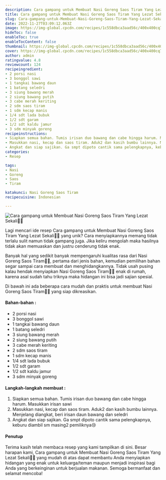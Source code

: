 ```yaml
---
description: Cara gampang untuk Membuat Nasi Goreng Saos Tiram Yang Lezat Sekali"
title: Cara gampang untuk Membuat Nasi Goreng Saos Tiram Yang Lezat Sekali
slug: Cara-gampang-untuk-Membuat-Nasi-Goreng-Saos-Tiram-Yang-Lezat-Sekali
date: 2022-11-27T03:09:12.063Z
image: https://img-global.cpcdn.com/recipes/1c558dbca3aad56c/400x400cq70/photo.jpg
hideToc: false
enableToc: true
enableTocContent: false
thumbnail: https://img-global.cpcdn.com/recipes/1c558dbca3aad56c/400x400cq70/photo.jpg
cover: https://img-global.cpcdn.com/recipes/1c558dbca3aad56c/400x400cq70/photo.jpg
author: admin
ratingvalue: 4.8
reviewcount: 124
recipeingredient:
- 2 porsi nasi
- 3 bonggol sawi
- 1 tangkai bawang daun
- 1 batang seledri
- 3 siung bawang merah
- 2 siung bawang putih
- 3 cabe merah keriting
- 2 sdm saos tiram
- 1 sdm kecap manis
- 1/4 sdt lada bubuk
- 1/2 sdt garam
- 1/2 sdt kaldu jamur
- 3 sdm minyak goreng
recipeinstructions:
- Siapkan semua bahan. Tumis irisan duo bawang dan cabe hingga harum. Masukkan irisan sawi
- Masukkan nasi, kecap dan saos tiram. Aduk2 dan kasih bumbu lainnya. Menjelang diangkat, beri irisan daun bawang dan seledri
- Angkat dan siap sajikan. Ga smpt dipoto cantik sama pelengkapnya, keburu diambil sm masing2 pemiliknya😢
categories:
- Resep

tags:
- Nasi
- Goreng
- Saos
- Tiram

katakunci: Nasi Goreng Saos Tiram
recipecuisine: Indonesian

---
```


![Cara gampang untuk Membuat Nasi Goreng Saos Tiram Yang Lezat Sekali👩‍🍳](https://img-global.cpcdn.com/recipes/1c558dbca3aad56c/400x400cq70/photo.jpg)

Lagi mencari ide resep Cara gampang untuk Membuat Nasi Goreng Saos Tiram Yang Lezat Sekali👩‍🍳 yang unik? Cara menyiapkannya memang tidak terlalu sulit namun tidak gampang juga. Jika keliru mengolah maka hasilnya tidak akan memuaskan dan justru cenderung tidak enak.

Banyak hal yang sedikit banyak mempengaruhi kualitas rasa dari Nasi Goreng Saos Tiram👩‍🍳, pertama dari jenis bahan, kemudian pemilihan bahan segar sampai cara membuat dan menghidangkannya. Tidak usah pusing kalau hendak menyiapkan Nasi Goreng Saos Tiram👩‍🍳 enak di rumah, karena asal sudah tahu triknya maka hidangan ini bisa jadi sajian spesial.

Di bawah ini ada beberapa cara mudah dan praktis untuk membuat Nasi Goreng Saos Tiram👩‍🍳 yang siap dikreasikan.

<!--inarticleads1-->

#### Bahan-bahan :

- 2 porsi nasi
- 3 bonggol sawi
- 1 tangkai bawang daun
- 1 batang seledri
- 3 siung bawang merah
- 2 siung bawang putih
- 3 cabe merah keriting
- 2 sdm saos tiram
- 1 sdm kecap manis
- 1/4 sdt lada bubuk
- 1/2 sdt garam
- 1/2 sdt kaldu jamur
- 3 sdm minyak goreng

<!--inarticleads2-->

#### Langkah-langkah membuat :

1. Siapkan semua bahan. Tumis irisan duo bawang dan cabe hingga harum. Masukkan irisan sawi
1. Masukkan nasi, kecap dan saos tiram. Aduk2 dan kasih bumbu lainnya. Menjelang diangkat, beri irisan daun bawang dan seledri
1. Angkat dan siap sajikan. Ga smpt dipoto cantik sama pelengkapnya, keburu diambil sm masing2 pemiliknya😢

#### Penutup

Terima kasih telah membaca resep yang kami tampilkan di sini. Besar harapan kami, Cara gampang untuk Membuat Nasi Goreng Saos Tiram Yang Lezat Sekali👩‍🍳 yang mudah di atas dapat membantu Anda menyiapkan hidangan yang enak untuk keluarga/teman maupun menjadi inspirasi bagi Anda yang berkeinginan untuk berjualan makanan. Semoga bermanfaat dan selamat mencoba!